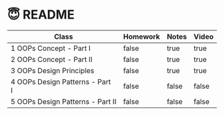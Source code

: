 # 😇 README

<table><thead><tr><th>Class</th><th data-type="checkbox">Homework</th><th data-type="checkbox">Notes</th><th data-type="checkbox">Video</th></tr></thead><tbody><tr><td>1 OOPs Concept - Part I</td><td>false</td><td>true</td><td>true</td></tr><tr><td>2 OOPs Concept - Part II</td><td>false</td><td>true</td><td>true</td></tr><tr><td>3 OOPs Design Principles</td><td>false</td><td>true</td><td>true</td></tr><tr><td>4 OOPs Design Patterns - Part <br>I</td><td>false</td><td>false</td><td>false</td></tr><tr><td>5 OOPs Design Patterns - Part II </td><td>false</td><td>false</td><td>false</td></tr></tbody></table>

